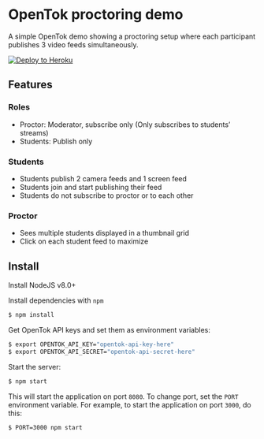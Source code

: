 # OpenTok proctoring demo

A simple OpenTok demo showing a proctoring setup where each participant publishes 3 video feeds simultaneously.

[![Deploy to Heroku](https://www.herokucdn.com/deploy/button.svg)](https://heroku.com/deploy?template=https://github.com/kaustavdm/opentok-lms-demos/tree/proctoring)

## Features

### Roles

- Proctor: Moderator, subscribe only (Only subscribes to students’ streams)
- Students: Publish only

### Students

- Students publish 2 camera feeds and 1 screen feed
- Students join and start publishing their feed
- Students do not subscribe to proctor or to each other

### Proctor

- Sees multiple students displayed in a thumbnail grid
- Click on each student feed to maximize

## Install

Install NodeJS v8.0+

Install dependencies with `npm`

```sh
$ npm install
```

Get OpenTok API keys and set them as environment variables:

```sh
$ export OPENTOK_API_KEY="opentok-api-key-here"
$ export OPENTOK_API_SECRET="opentok-api-secret-here"
```
Start the server:

```sh
$ npm start
```

This will start the application on port `8080`. To change port, set the `PORT` environment variable. For example, to start the application on port `3000`, do this:

```sh
$ PORT=3000 npm start
```